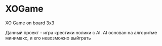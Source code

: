 # XOGame
XO Game on board 3x3

Данный проект - игра крестики нолики с AI. AI основан на алгоритме минимакс, и его невозможно выйграть
